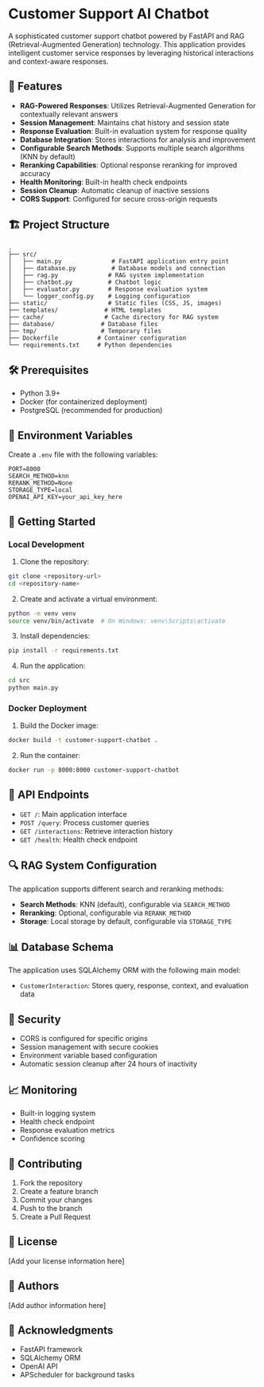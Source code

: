 # Customer Support AI Chatbot

A sophisticated customer support chatbot powered by FastAPI and RAG (Retrieval-Augmented Generation) technology. This application provides intelligent customer service responses by leveraging historical interactions and context-aware responses.

## 🚀 Features

- **RAG-Powered Responses**: Utilizes Retrieval-Augmented Generation for contextually relevant answers
- **Session Management**: Maintains chat history and session state
- **Response Evaluation**: Built-in evaluation system for response quality
- **Database Integration**: Stores interactions for analysis and improvement
- **Configurable Search Methods**: Supports multiple search algorithms (KNN by default)
- **Reranking Capabilities**: Optional response reranking for improved accuracy
- **Health Monitoring**: Built-in health check endpoints
- **Session Cleanup**: Automatic cleanup of inactive sessions
- **CORS Support**: Configured for secure cross-origin requests

## 🏗️ Project Structure

```
.
├── src/
│   ├── main.py              # FastAPI application entry point
│   ├── database.py          # Database models and connection
│   ├── rag.py              # RAG system implementation
│   ├── chatbot.py          # Chatbot logic
│   ├── evaluator.py        # Response evaluation system
│   └── logger_config.py    # Logging configuration
├── static/                 # Static files (CSS, JS, images)
├── templates/             # HTML templates
├── cache/                 # Cache directory for RAG system
├── database/             # Database files
├── tmp/                  # Temporary files
├── Dockerfile           # Container configuration
└── requirements.txt     # Python dependencies
```

## 🛠️ Prerequisites

- Python 3.9+
- Docker (for containerized deployment)
- PostgreSQL (recommended for production)

## 🔧 Environment Variables

Create a `.env` file with the following variables:

```env
PORT=8000
SEARCH_METHOD=knn
RERANK_METHOD=None
STORAGE_TYPE=local
OPENAI_API_KEY=your_api_key_here
```

## 🚀 Getting Started

### Local Development

1. Clone the repository:
```bash
git clone <repository-url>
cd <repository-name>
```

2. Create and activate a virtual environment:
```bash
python -m venv venv
source venv/bin/activate  # On Windows: venv\Scripts\activate
```

3. Install dependencies:
```bash
pip install -r requirements.txt
```

4. Run the application:
```bash
cd src
python main.py
```

### Docker Deployment

1. Build the Docker image:
```bash
docker build -t customer-support-chatbot .
```

2. Run the container:
```bash
docker run -p 8000:8000 customer-support-chatbot
```

## 📡 API Endpoints

- `GET /`: Main application interface
- `POST /query`: Process customer queries
- `GET /interactions`: Retrieve interaction history
- `GET /health`: Health check endpoint

## 🔍 RAG System Configuration

The application supports different search and reranking methods:

- **Search Methods**: KNN (default), configurable via `SEARCH_METHOD`
- **Reranking**: Optional, configurable via `RERANK_METHOD`
- **Storage**: Local storage by default, configurable via `STORAGE_TYPE`

## 📊 Database Schema

The application uses SQLAlchemy ORM with the following main model:

- `CustomerInteraction`: Stores query, response, context, and evaluation data

## 🔐 Security

- CORS is configured for specific origins
- Session management with secure cookies
- Environment variable based configuration
- Automatic session cleanup after 24 hours of inactivity

## 📈 Monitoring

- Built-in logging system
- Health check endpoint
- Response evaluation metrics
- Confidence scoring

## 🤝 Contributing

1. Fork the repository
2. Create a feature branch
3. Commit your changes
4. Push to the branch
5. Create a Pull Request

## 📝 License

[Add your license information here]

## 👥 Authors

[Add author information here]

## 🙏 Acknowledgments

- FastAPI framework
- SQLAlchemy ORM
- OpenAI API
- APScheduler for background tasks 